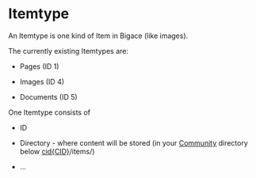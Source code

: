 # Itemtype

An Itemtype is one kind of Item in Bigace (like images).

The currently existing Itemtypes are:


*  Pages (ID 1)

*  Images (ID 4)

*  Documents (ID 5)

One Itemtype consists of

*  ID

*  Directory - where content will be stored (in your [Community](Community) directory below [cid{CID}](cid_cid)/items/)

*  ...
